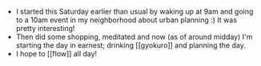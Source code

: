- I started this Saturday earlier than usual by waking up at 9am and going to a 10am event in my neighborhood about urban planning :) It was pretty interesting!
- Then did some shopping, meditated and now (as of around midday) I'm starting the day in earnest; drinking [[gyokuro]] and planning the day.
- I hope to [[flow]] all day!